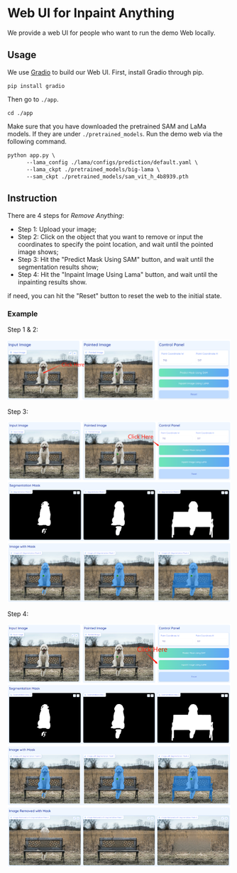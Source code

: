 # Web UI for Inpaint Anything
We provide a web UI for people who want to run the demo Web locally.

## Usage
  We use [Gradio](https://gradio.app/) to build our Web UI. First, install Gradio through pip.
  ```
  pip install gradio
  ```
  Then go to `./app`. 
  ```
  cd ./app
  ```
  Make sure that you have downloaded the pretrained SAM and LaMa models. If they are under `./pretrained_models`. Run the demo web via the following command.
  ```
  python app.py \
        --lama_config ./lama/configs/prediction/default.yaml \
        --lama_ckpt ./pretrained_models/big-lama \
        --sam_ckpt ./pretrained_models/sam_vit_h_4b8939.pth
  ```

## Instruction
There are 4 steps for *Remove Anything*:
- Step 1: Upload your image;
- Step 2: Click on the object that you want to remove or input the coordinates to specify the point location, and wait until the pointed image shows;
- Step 3: Hit the "Predict Mask Using SAM" button, and wait until the segmentation results show;
- Step 4: Hit the "Inpaint Image Using Lama" button, and wait until the inpainting results show.

if need, you can hit the "Reset" button to reset the web to the initial state.

### Example
Step 1 & 2:
<p align="center"><img src="./assets/point_prompt.png"/></p>

Step 3:
<p align="center"><img src="./assets/segmentation_mask.png"/></p>

Step 4:
<p align="center"><img src="./assets/image_removed.png"/></p>

